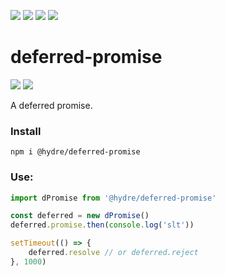 ![][licence] [![][npm]][npmlink] [![][travis]][travislink] [![][depfu]][depfulink]

# deferred-promise

[![][discord]][discordlink] [![][twitter]][twitterlink]

[licence]: https://img.shields.io/github/license/HydreIO/deferred-promise.svg?style=for-the-badge
[npm]: https://img.shields.io/npm/v/@hydre/deferred-promise.svg?logo=npm&style=for-the-badge
[npmlink]: https://www.npmjs.com/package/@hydre/deferred-promise
[travis]: https://img.shields.io/travis/com/HydreIO/deferred-promise.svg?logo=travis&style=for-the-badge
[travislink]: https://travis-ci.com/HydreIO/deferred-promise
[depfu]: https://img.shields.io/depfu/HydreIO/deferred-promise.svg?style=for-the-badge
[depfulink]: https://depfu.com/repos/HydreIO/deferred-promise
[twitter]: https://img.shields.io/badge/follow-us-blue.svg?logo=twitter&style=for-the-badge
[twitterlink]: https://twitter.com/hydreio
[discord]: https://img.shields.io/discord/265104803531587584.svg?logo=discord&style=for-the-badge
[discordlink]: https://discord.gg/Ea6a5cn

A deferred promise.

### Install

`npm i @hydre/deferred-promise`

### Use:

```js
import dPromise from '@hydre/deferred-promise'

const deferred = new dPromise()
deferred.promise.then(console.log('slt'))

setTimeout(() => {
	deferred.resolve // or deferred.reject
}, 1000)
```
